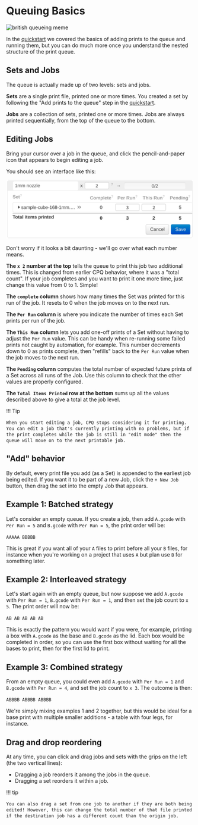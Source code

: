 # Queuing Basics

![british queueing meme](https://y.yarn.co/276d8bc3-5a86-4b5c-ace4-99b363f9c43b_text.gif)

In the [quickstart](/getting-started/) we covered the basics of adding prints to the queue and running them, but you can do much more once you understand the nested structure of the print queue.

## Sets and Jobs

The queue is actually made up of two levels: sets and jobs.

**Sets** are a single print file, printed one or more times. You created a set by following the "Add prints to the queue" step in the [quickstart](/getting-started/).

**Jobs** are a collection of sets, printed one or more times. Jobs are always printed sequentially, from the top of the queue to the bottom.

## Editing Jobs

Bring your cursor over a job in the queue, and click the pencil-and-paper icon that appears to begin editing a job.

You should see an interface like this:

![editable job](editable_job.png)

Don't worry if it looks a bit daunting - we'll go over what each number means.

**The `x 2` number at the top** tells the queue to print this job two additional times. This is changed from earlier CPQ behavior, where it was a "total count". If your job completes and you want to print it one more time, just change this value from 0 to 1. Simple!

**The `complete` column** shows how many times the Set was printed for this run of the job. It resets to 0 when the job moves on to the next run.

**The `Per Run` column** is where you indicate the number of times each Set prints per run of the job.

**The `This Run` column** lets you add one-off prints of a Set without having to adjust the `Per Run` value. This can be handy when re-running some failed prints not caught by automation, for example. This number decrements down to 0 as prints complete, then "refills" back to the `Per Run` value when the job moves to the next run.

**The `Pending` column** computes the total number of expected future prints of a Set across all runs of the Job. Use this column to check that the other values are properly configured.

**The `Total Items Printed` row at the bottom** sums up all the values described above to give a total at the job level.

!!! Tip

    When you start editing a job, CPQ stops considering it for printing. You can edit a job that's currently printing with no problems, but if the print completes while the job is still in "edit mode" then the queue will move on to the next printable job.

## "Add" behavior

By default, every print file you add (as a Set) is appended to the earliest job being edited. If you want it to be part of a new Job, click the `+ New Job` button, then drag the set into the empty Job that appears.

## Example 1: Batched strategy

Let's consider an empty queue. If you create a job, then add `A.gcode` with `Per Run = 5` and `B.gcode` with `Per Run = 5`, the print order will be:

`AAAAA BBBBB`

This is great if you want all of your `A` files to print before all your `B` files, for instance when you're working on a project that uses `A` but plan use `B` for something later.

## Example 2: Interleaved strategy

Let's start again with an empty queue, but now suppose we add `A.gcode` with `Per Run = 1`, `B.gcode` with `Per Run = 1`, and then set the job count to `x 5`. The print order will now be:

`AB AB AB AB AB`

This is exactly the pattern you would want if you were, for example, printing a box with `A.gcode` as the base and `B.gcode` as the lid. Each box would be completed in order, so you can use the first box without waiting for all the bases to print, then for the first lid to print.

## Example 3: Combined strategy

From an empty queue, you could even add `A.gcode` with `Per Run = 1` and `B.gcode` with `Per Run = 4`, and set the job count to `x 3`. The outcome is then:

`ABBBB ABBBB ABBBB`

We're simply mixing examples 1 and 2 together, but this would be ideal for a base print with multiple smaller additions - a table with four legs, for instance.

## Drag and drop reordering

At any time, you can click and drag jobs and sets with the grips on the left (the two vertical lines):

* Dragging a job reorders it among the jobs in the queue.
* Dragging a set reorders it within a job.

!!! tip

    You can also drag a set from one job to another if they are both being edited! However, this can change the total number of that file printed if the destination job has a different count than the origin job.
